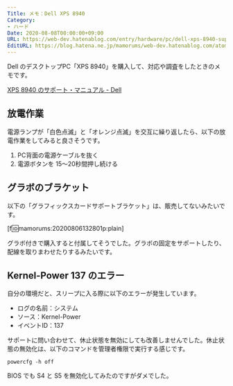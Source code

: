 ```yaml
---
Title: メモ：Dell XPS 8940
Category:
- ハード
Date: 2020-08-08T00:00:00+09:00
URL: https://web-dev.hatenablog.com/entry/hardware/pc/dell-xps-8940-support
EditURL: https://blog.hatena.ne.jp/mamorums/web-dev.hatenablog.com/atom/entry/26006613610637720
---
```


Dell のデスクトップPC「XPS 8940」を購入して、対応や調査をしたときのメモです。

<a target="_blank" href="https://www.dell.com/support/home/ja-jp/product-support/product/xps-8940-desktop/docs">XPS 8940 のサポート・マニュアル - Dell</a>


## 放電作業
電源ランプが「白色点滅」と「オレンジ点滅」を交互に繰り返したら、以下の放電作業をしてみると良さそうです。

1. PC背面の電源ケーブルを抜く
2. 電源ボタンを 15～20秒間押し続ける


## グラボのブラケット
以下の「グラフィックスカードサポートブラケット」は、販売してないみたいです。

[f:id:mamorums:20200806132801p:plain]

グラボ付きで購入すると付属してそうでした。グラボの固定をサポートしたり、配線を取りまわせたりするみたいです。


## Kernel-Power 137 のエラー
自分の環境だと、スリープに入る際に以下のエラーが発生しています。

- ログの名前：システム
- ソース：Kernel-Power
- イベントID：137

サポートに問い合わせて、休止状態を無効にしても改善しませんでした。休止状態の無効化は、以下のコマンドを管理者権限で実行する感じです。

```
powercfg -h off
```

BIOS でも S4 と S5 を無効化してみたのですがダメでした。

